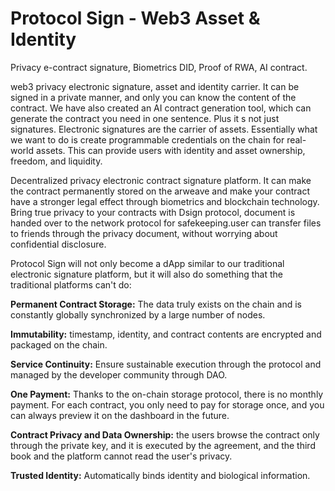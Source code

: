 # Protocol Sign - Web3 Asset & Identity

Privacy e-contract signature, Biometrics DID, Proof of RWA, AI contract.

web3 privacy electronic signature, asset and identity carrier. It can be signed in a private manner, and only you can know the content of the contract. We have also created an AI contract generation tool, which can generate the contract you need in one sentence. Plus it s not just signatures. Electronic signatures are the carrier of assets. Essentially what we want to do is create programmable credentials on the chain for real-world assets. This can provide users with identity and asset ownership, freedom, and liquidity.

Decentralized privacy electronic contract signature platform. It can make the contract permanently stored on the arweave and make your contract have a stronger legal effect through biometrics and blockchain technology. Bring true privacy to your contracts with Dsign protocol, document is handed over to the network protocol for safekeeping.user can transfer files to friends through the privacy document, without worrying about confidential disclosure.

Protocol Sign will not only become a dApp similar to our traditional electronic signature platform, but it will also do something that the traditional platforms can't do:

**Permanent Contract Storage:** The data truly exists on the chain and is constantly globally synchronized by a large number of nodes.

**Immutability:** timestamp, identity, and contract contents are encrypted and packaged on the chain.

**Service Continuity:** Ensure sustainable execution through the protocol and managed by the developer community through DAO.

**One Payment:** Thanks to the on-chain storage protocol, there is no monthly payment. For each contract, you only need to pay for storage once, and you can always preview it on the dashboard in the future.

**Contract Privacy and Data Ownership:** the users browse the contract only through the private key, and it is executed by the agreement, and the third book and the platform cannot read the user's privacy.

**Trusted Identity:** Automatically binds identity and biological information.
